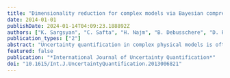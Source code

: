 ```yaml
---
title: "Dimensionality reduction for complex models via Bayesian compressive sensing"
date: 2014-01-01
publishDate: 2024-01-14T04:09:23.188892Z
authors: ["K. Sargsyan", "C. Safta", "H. Najm", "B. Debusschere", "D. Ricciuto", "P. Thornton"]
publication_types: ["2"]
abstract: "Uncertainty quantification in complex physical models is often challenged by the computational expense of these models. One often needs to operate under the assumption of sparsely available model simulations. This issue is even more critical when models include a large number of input parameters. This \"curse of dimensionality\", in particular, leads to a prohibitively large number of basis terms in spectral methods for uncertainty quantification, such as polynomial chaos (PC) methods. In this work, we implement a PC-based surrogate model construction that \"learns\" and retains only the most relevant basis terms of the PC expansion, using sparse Bayesian learning. This dramatically reduces the dimensionality of the problem, making it more amenable to further analysis such as sensitivity or calibration studies. The model of interest is the community land model with about 80 input parameters, which also exhibits nonsmooth input-output behavior. We enhanced the methodology by a clustering and classifying procedure that leads to a piecewise-PC surrogate thereby dealing with nonlinearity. We then obtain global sensitivity information for five outputs with respect to all input parameters using less than 10,000 model simulations−a very small number for an 80-dimensional input parameter space."
featured: false
publication: "*International Journal of Uncertainty Quantification*"
doi: "10.1615/Int.J.UncertaintyQuantification.2013006821"
---
```


